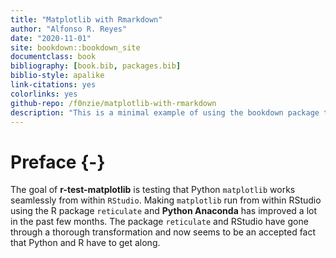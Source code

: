 ```yaml
--- 
title: "Matplotlib with Rmarkdown"
author: "Alfonso R. Reyes"
date: "2020-11-01"
site: bookdown::bookdown_site
documentclass: book
bibliography: [book.bib, packages.bib]
biblio-style: apalike
link-citations: yes
colorlinks: yes
github-repo: /f0nzie/matplotlib-with-rmarkdown
description: "This is a minimal example of using the bookdown package to write a book. The output format for this example is bookdown::gitbook."
---
```


# Preface {-}

The goal of **r-test-matplotlib** is testing that Python `matplotlib` works seamlessly from within `RStudio`. Making `matplotlib` run from within RStudio using the R package `reticulate` and **Python Anaconda** has improved a lot in the past few months. The package `reticulate` and RStudio have gone through a thorough transformation and now seems to be an accepted fact that Python and R have to get along.
